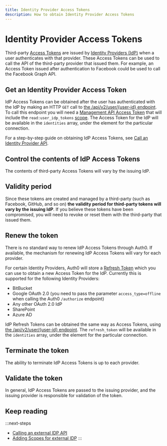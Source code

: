 ```yaml
---
title: Identity Provider Access Tokens
description: How to obtain Identity Provider Access Tokens
---
```

# Identity Provider Access Tokens

Third-party [Access Tokens](/tokens/access-token) are issued by [Identity Providers (IdP)](/identityproviders) when a user authenticates with that provider. These Access Tokens can be used to call the API of the third-party provider that issued them. For example, an Access Token issued after authentication to Facebook could be used to call the Facebook Graph API.

## Get an Identity Provider Access Token

IdP Access Tokens can be obtained after the user has authenticated with the IdP by making an HTTP `GET` call to [the /api/v2/user/{user-id} endpoint](/api/management/v2#!/Users/get_users_by_id). To call this endpoint you will need a [Management API Access Token](/api/management/v2/tokens) that will include the `read:user_idp_tokens` [scope](/scopes). The Access Token for the IdP will be available in the `identities` array, under the element for the particular connection.

For a step-by-step guide on obtaining IdP Access Tokens, see [Call an Identity Provider API](/what-to-do-once-the-user-is-logged-in/calling-an-external-idp-api).

## Control the contents of IdP Access Tokens

The contents of third-party Access Tokens will vary by the issuing IdP.

## Validity period

Since these tokens are created and managed by a third-party (such as Facebook, GitHub, and so on) **the validity period for third-party tokens will vary by the issuing IdP**. If you believe these tokens have been compromised, you will need to revoke or reset them with the third-party that issued them.

## Renew the token

There is no standard way to renew IdP Access Tokens through Auth0. If available, the mechanism for renewing IdP Access Tokens will vary for each provider.

For certain Identity Providers, Auth0 will store a [Refresh Token](/tokens/refresh-token) which you can use to obtain a new Access Token for the IdP. Currently this is supported for the following Identity Providers:

* BitBucket
* Google OAuth 2.0 (you need to pass the parameter `access_type=offline` when calling the Auth0 `/authorize` endpoint)
* Any other OAuth 2.0 IdP
* SharePoint
* Azure AD

IdP Refresh Tokens can be obtained the same way as Access Tokens, using [the /api/v2/user/{user-id} endpoint](/api/management/v2#!/Users/get_users_by_id). The `refresh_token` will be available in the `identities` array, under the element for the particular connection.

## Terminate the token

The ability to terminate IdP Access Tokens is up to each provider.

## Validate the token

In general, IdP Access Tokens are passed to the issuing provider, and the issuing provider is responsible for validation of the token.

## Keep reading

:::next-steps
* [Calling an external IDP API](/what-to-do-once-the-user-is-logged-in/calling-an-external-idp-api)
* [Adding Scopes for external IDP](/what-to-do-once-the-user-is-logged-in/adding-scopes-for-an-external-idp)
:::
